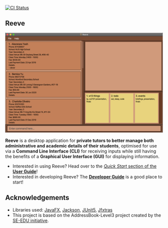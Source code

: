 [![CI Status](https://github.com/AY2021S1-CS2103T-W15-2/tp/workflows/Java%20CI/badge.svg)](https://github.com/AY2021S1-CS2103T-W15-2/tp/actions)

## Reeve
![Ui](docs/images/Ui.png)

**Reeve** is a desktop application for **private tutors to better manage both administrative and academic details of their students**, optimised for use via a **Command Line Interface (CLI)** for receiving inputs while still having the benefits of a **Graphical User Interface (GUI)** for displaying information.

* Interested in using Reeve? Head over to the [_Quick Start_ section of the **User Guide**](https://github.com/AY2021S1-CS2103T-W15-2/tp/blob/master/docs/UserGuide.md)!
* Interested in developing Reeve? The [**Developer Guide**](https://github.com/AY2021S1-CS2103T-W15-2/tp/blob/master/docs/DeveloperGuide.md) is a good place to start!

## Acknowledgements
* Libraries used: [JavaFX](https://openjfx.io/), [Jackson](https://github.com/FasterXML/jackson), [JUnit5](https://github.com/junit-team/junit5), [Jfxtras](http://jfxtras.org/)
* This project is based on the AddressBook-Level3 project created by the [SE-EDU initiative](https://se-education.org).
